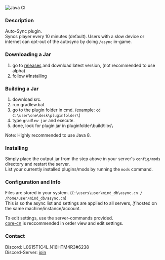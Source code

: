 ![Java CI](https://github.com/L0615T1C5-216AC-9437/async-cn/workflows/Java%20CI/badge.svg)
### Description
Auto-Sync plugin.  
Syncs player every 10 minutes (default). Users with a slow device or internet can opt-out of the autosync by doing `/async` in-game.

### Downloading a Jar
1) go to [releases](https://github.com/L0615T1C5-216AC-9437/async-cn/releases) and download latest version, (not recommended to use alpha)
2) follow #Installing

### Building a Jar

1) download src.
2) run gradlew.bat
3) go to the plugin folder in cmd. (example: `cd C:\user\one\desk\pluginfolder\`)
4) type `gradlew jar` and execute.
5) done, look for plugin.jar in pluginfolder\build\libs\

Note: Highly recommended to use Java 8.

### Installing

Simply place the output jar from the step above in your server's `config/mods` directory and restart the server.  
List your currently installed plugins/mods by running the `mods` command.

### Configuration and Info

Files are stored in your system. (`C:\users\user\mind_db\async.cn / /home/user/mind_db/async.cn`)  
This is so the async list and settings are applied to all servers, *if* hosted on the same machine/instance/account.  

To edit settings, use the server-commands provided.  
[core-cn](https://github.com/L0615T1C5-216AC-9437/core-cn) is reccommended in order view and edit settings.

### Contact
Discord: L0615T1C4L.N16HTM4R3#6238  
Discord-Server: [join](http://cn-discord.ddns.net )
